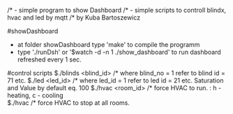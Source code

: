 /* - simple program to show Dashboard
/* - simple scripts to controll blindx, hvac and led by mqtt
/* by Kuba Bartoszewicz

#showDashboard
- at folder showDashboard type 'make' to compile the programm
- type './runDsh' or '$watch -d -n 1 ./show_dashboard' to run dashboard refreshed every 1 sec.

#control scripts
$./blinds <blind_id> <value>    /* where blind_no = 1 refer to blind id = 71 etc.
$./led <led_id> <hue>           /* where led_id = 1 refer to led id = 21 etc. Saturation and Value by default eq. 100
$./hvac <room_id> <status>      /* force HVAC to run. <status>: h -heating, c - cooling  
$./hvac                         /* force HVAC to stop at all rooms.